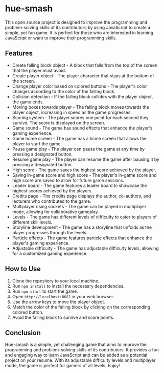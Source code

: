 # hue-smash

This open source project is designed to improve the programming and problem-solving skills of its contributors by using JavaScript to create a simple, yet fun game. It is perfect for those who are interested in learning JavaScript or want to improve their programming skills.

## Features

- Create falling block object - A block that falls from the top of the screen that the player must avoid.
- Create player object - The player character that stays at the bottom of the screen.
- Change player color based on colored buttons - The player's color changes according to the color of the falling block.
- Collision detection - If the falling block collides with the player object, the game ends.
- Moving boxes towards player - The falling block moves towards the player object, increasing in speed as the game progresses.
- Scoring system - The player scores one point for each second they survive. The score is displayed on the screen.
- Game sound - The game has sound effects that enhance the player's gaming experience.
- Game home screen - The game has a home screen that allows the player to start the game.
- Pause game play - The player can pause the game at any time by pressing a designated button.
- Resume game play - The player can resume the game after pausing it by pressing a designated button.
- High score - The game saves the highest score achieved by the player.
- Saving in-game score and high score - The player's in-game score and high score are saved to allow for future game sessions.
- Leader board - The game features a leader board to showcase the highest scores achieved by the players.
- Credits page - The credits page displays the author, co-authors, and lecturers who contributed to the game.
- Multiplayer using sockets - The game can be played in multiplayer mode, allowing for collaborative gameplay.
- Levels - The game has different levels of difficulty to cater to players of different skill levels.
- Storyline development - The game has a storyline that unfolds as the player progresses through the levels.
- Particle effects - The game features particle effects that enhance the player's gaming experience.
- Adjustable difficulty - The game has adjustable difficulty levels, allowing for a customized gaming experience.

## How to Use

1. Clone the repository to your local machine.
2. Run `npm install` to install the necessary dependencies.
3. Run `npm start` to start the game.
4. Open `http://localhost:8082` in your web browser.
5. Use the arrow keys to move the player object.
6. Match the color of the falling block by clicking on the corresponding colored button.
7. Avoid the falling block to survive and score points.

## Conclusion

Hue-smash is a simple, yet challenging game that aims to improve the programming and problem-solving skills of its contributors. It provides a fun and engaging way to learn JavaScript and can be added as a potential project on your resume. With its adjustable difficulty levels and multiplayer mode, the game is perfect for gamers of all levels. Enjoy!

